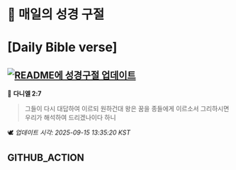 # 🙏 매일의 성경 구절
# [Daily Bible verse]
## [![README에 성경구절 업데이트](https://github.com/DONGSUKA/first_test/actions/workflows/update-readme-bible.yml/badge.svg)](https://github.com/DONGSUKA/first_test/actions/workflows/update-readme-bible.yml)
<!-- START_BIBLE_VERSE -->
📖 **다니엘 2:7**
> 그들이 다시 대답하여 이르되 원하건대 왕은 꿈을 종들에게 이르소서 그리하시면 우리가 해석하여 드리겠나이다 하니

🕊️ _업데이트 시각: 2025-09-15 13:35:20 KST_
  <!-- END_BIBLE_VERSE -->
## GITHUB_ACTION
